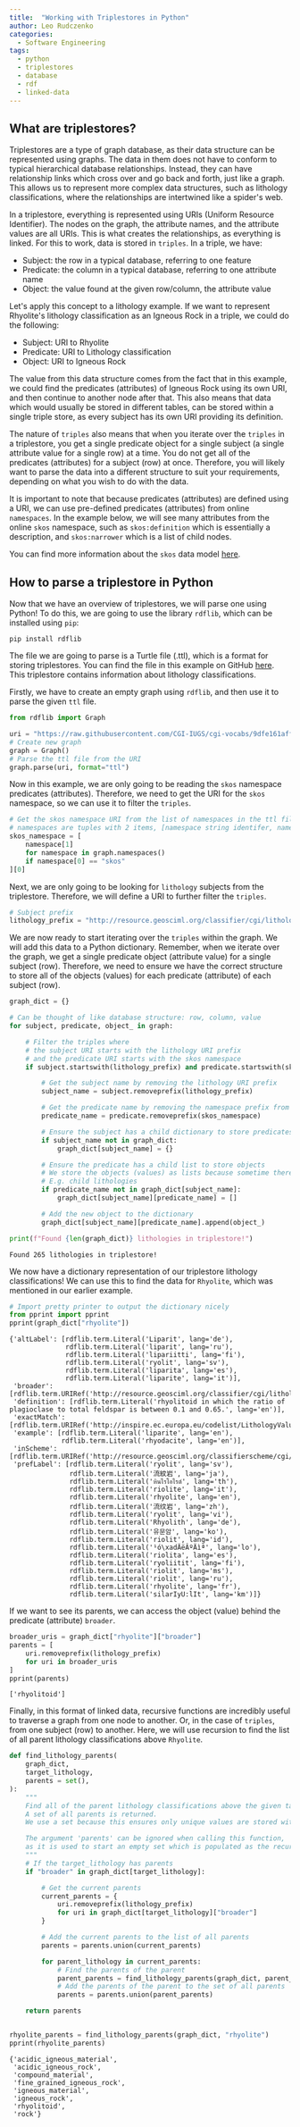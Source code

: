 ```yaml
---
title:  "Working with Triplestores in Python"
author: Leo Rudczenko
categories:
  - Software Engineering
tags:
  - python
  - triplestores
  - database
  - rdf
  - linked-data
---
```


## What are triplestores?

Triplestores are a type of graph database, as their data structure can be represented using graphs.
The data in them does not have to conform to typical hierarchical database relationships.
Instead, they can have relationship links which cross over and go back and forth, just like a graph.
This allows us to represent more complex data structures, such as lithology classifications,
where the relationships are intertwined like a spider's web.

In a triplestore, everything is represented using URIs (Uniform Resource Identifier).
The nodes on the graph, the attribute names, and the attribute values are all URIs.
This is what creates the relationships, as everything is linked.
For this to work, data is stored in `triples`. In a triple, we have:
- Subject: the row in a typical database, referring to one feature
- Predicate: the column in a typical database, referring to one attribute name
- Object: the value found at the given row/column, the attribute value

Let's apply this concept to a lithology example. If we want to represent Rhyolite's lithology classification
as an Igneous Rock in a triple, we could do the following:
- Subject: URI to Rhyolite
- Predicate: URI to Lithology classification
- Object: URI to Igneous Rock

The value from this data structure comes from the fact that in this example, we could find the predicates
(attributes) of Igneous Rock using its own URI, and then continue to another node after that.
This also means that data which would usually be stored in different tables, can be stored within
a single triple store, as every subject has its own URI providing its definition.

The nature of `triples` also means that when you iterate over the `triples` in a
triplestore, you get a single predicate object for a single subject (a single
attribute value for a single row) at a time. You do not get all of the predicates (attributes) for
a subject (row) at once. Therefore, you will likely want to parse the data into a different structure
to suit your requirements, depending on what you wish to do with the data.

It is important to note that because predicates (attributes) are defined using a URI,
we can use pre-defined predicates (attributes) from online `namespaces`.
In the example below, we will see many attributes from the online `skos` namespace,
such as `skos:definition` which is essentially a description,
and `skos:narrower` which is a list of child nodes.

You can find more information about the `skos` data model [here](https://www.w3.org/2009/08/skos-reference/skos.html).

## How to parse a triplestore in Python

Now that we have an overview of triplestores, we will parse one using Python!
To do this, we are going to use the library `rdflib`, which can be installed using `pip`:

```
pip install rdflib
```

The file we are going to parse is a Turtle file (.ttl), which is a format for storing
triplestores. You can find the file in this example on GitHub [here](https://raw.githubusercontent.com/CGI-IUGS/cgi-vocabs/9dfe161affbe91de4c25622a9c2cfab5aa65c642/vocabularies/geosciml/simplelithology.ttl).
This triplestore contains information about lithology classifications.

Firstly, we have to create an empty graph using `rdflib`, and then use it to parse the given `ttl` file.

```python
from rdflib import Graph

uri = "https://raw.githubusercontent.com/CGI-IUGS/cgi-vocabs/9dfe161affbe91de4c25622a9c2cfab5aa65c642/vocabularies/geosciml/simplelithology.ttl"
# Create new graph
graph = Graph()
# Parse the ttl file from the URI
graph.parse(uri, format="ttl")
```

Now in this example, we are only going to be reading the `skos` namespace predicates (attributes).
Therefore, we need to get the URI for the `skos` namespace,
so we can use it to filter the `triples`.

```python
# Get the skos namespace URI from the list of namespaces in the ttl file
# namespaces are tuples with 2 items, [namespace string identifer, namespace URI]
skos_namespace = [
    namespace[1] 
    for namespace in graph.namespaces()
    if namespace[0] == "skos"
][0]
```

Next, we are only going to be looking for `lithology` subjects from the triplestore.
Therefore, we will define a URI to further filter the `triples`.

```python
# Subject prefix
lithology_prefix = "http://resource.geosciml.org/classifier/cgi/lithology/"
```

We are now ready to start iterating over the `triples` within the graph. We will add this data to
a Python dictionary. Remember, when we iterate over the graph, we get a single predicate object
(attribute value) for a single subject (row). Therefore, we need to ensure we have the correct
structure to store all of the objects (values) for each predicate (attribute) of each subject (row).

```python
graph_dict = {}

# Can be thought of like database structure: row, column, value
for subject, predicate, object_ in graph:

    # Filter the triples where
    # the subject URI starts with the lithology URI prefix
    # and the predicate URI starts with the skos namespace
    if subject.startswith(lithology_prefix) and predicate.startswith(skos_namespace):

        # Get the subject name by removing the lithology URI prefix
        subject_name = subject.removeprefix(lithology_prefix)

        # Get the predicate name by removing the namespace prefix from the URI
        predicate_name = predicate.removeprefix(skos_namespace)

        # Ensure the subject has a child dictionary to store predicates
        if subject_name not in graph_dict:
            graph_dict[subject_name] = {}

        # Ensure the predicate has a child list to store objects
        # We store the objects (values) as lists because sometime there is more than 1 value
        # E.g. child lithologies
        if predicate_name not in graph_dict[subject_name]:
            graph_dict[subject_name][predicate_name] = []

        # Add the new object to the dictionary
        graph_dict[subject_name][predicate_name].append(object_)

print(f"Found {len(graph_dict)} lithologies in triplestore!")
```

```
Found 265 lithologies in triplestore!
```

We now have a dictionary representation of our triplestore lithology classifications!
We can use this to find the data for `Rhyolite`, which was mentioned in our earlier example.

```python
# Import pretty printer to output the dictionary nicely
from pprint import pprint
pprint(graph_dict["rhyolite"])
```

```
{'altLabel': [rdflib.term.Literal('Liparit', lang='de'),
              rdflib.term.Literal('liparit', lang='ru'),
              rdflib.term.Literal('lipariitti', lang='fi'),
              rdflib.term.Literal('ryolit', lang='sv'),
              rdflib.term.Literal('liparita', lang='es'),
              rdflib.term.Literal('liparite', lang='it')],
 'broader': [rdflib.term.URIRef('http://resource.geosciml.org/classifier/cgi/lithology/rhyolitoid')],
 'definition': [rdflib.term.Literal('rhyolitoid in which the ratio of plagioclase to total feldspar is between 0.1 and 0.65.', lang='en')],
 'exactMatch': [rdflib.term.URIRef('http://inspire.ec.europa.eu/codelist/LithologyValue/rhyolite')],
 'example': [rdflib.term.Literal('liparite', lang='en'),
             rdflib.term.Literal('rhyodacite', lang='en')],
 'inScheme': [rdflib.term.URIRef('http://resource.geosciml.org/classifierscheme/cgi/2016.01/simplelithology')],
 'prefLabel': [rdflib.term.Literal('ryolit', lang='sv'),
               rdflib.term.Literal('流紋岩', lang='ja'),
               rdflib.term.Literal('หินไรโอไรต์', lang='th'),
               rdflib.term.Literal('riolite', lang='it'),
               rdflib.term.Literal('rhyolite', lang='en'),
               rdflib.term.Literal('流纹岩', lang='zh'),
               rdflib.term.Literal('ryolit', lang='vi'),
               rdflib.term.Literal('Rhyolith', lang='de'),
               rdflib.term.Literal('유문암', lang='ko'),
               rdflib.term.Literal('riolit', lang='id'),
               rdflib.term.Literal('¹ó\xadÄëÂºÄìª', lang='lo'),
               rdflib.term.Literal('riolita', lang='es'),
               rdflib.term.Literal('ryoliitit', lang='fi'),
               rdflib.term.Literal('riolit', lang='ms'),
               rdflib.term.Literal('riolit', lang='ru'),
               rdflib.term.Literal('rhyolite', lang='fr'),
               rdflib.term.Literal('silarIyU:lIt', lang='km')]}
```

If we want to see its parents, we can access the object (value) behind the predicate (attribute) `broader`.

```python
broader_uris = graph_dict["rhyolite"]["broader"]
parents = [
    uri.removeprefix(lithology_prefix)
    for uri in broader_uris
]
pprint(parents)
```

```
['rhyolitoid']
```

Finally, in this format of linked data, recursive functions are incredibly useful to traverse a graph
from one node to another. Or, in the case of `triples`, from one subject (row) to another. Here, we will
use recursion to find the list of all parent lithology classifications above `Rhyolite`.

```python
def find_lithology_parents(
    graph_dict,
    target_lithology,
    parents = set(),
):
    """
    Find all of the parent lithology classifications above the given target_lithology.
    A set of all parents is returned.
    We use a set because this ensures only unique values are stored within it.

    The argument 'parents' can be ignored when calling this function,
    as it is used to start an empty set which is populated as the recursion iterates.
    """
    # If the target_lithology has parents
    if "broader" in graph_dict[target_lithology]:

        # Get the current parents
        current_parents = {
            uri.removeprefix(lithology_prefix)
            for uri in graph_dict[target_lithology]["broader"]
        }

        # Add the current parents to the list of all parents
        parents = parents.union(current_parents)

        for parent_lithology in current_parents:
            # Find the parents of the parent
            parent_parents = find_lithology_parents(graph_dict, parent_lithology, parents)
            # Add the parents of the parent to the set of all parents
            parents = parents.union(parent_parents)

    return parents


rhyolite_parents = find_lithology_parents(graph_dict, "rhyolite")
pprint(rhyolite_parents)
```

```
{'acidic_igneous_material',
 'acidic_igneous_rock',
 'compound_material',
 'fine_grained_igneous_rock',
 'igneous_material',
 'igneous_rock',
 'rhyolitoid',
 'rock'}
```
